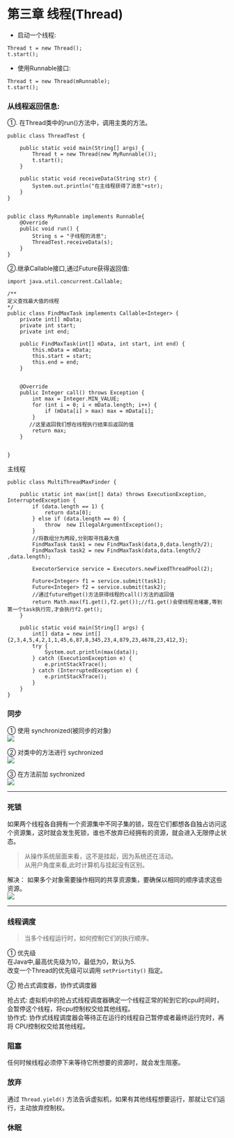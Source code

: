 # 第三章 线程(Thread)  

- 启动一个线程:
```
Thread t = new Thread();
t.start();
```  

- 使用Runnable接口:  
```
Thread t = new Thread(mRunnable);
t.start();
```
###  从线程返回信息:  
 ①. 在Thread类中的run()方法中，调用主类的方法。  
```
public class ThreadTest {

    public static void main(String[] args) {
        Thread t = new Thread(new MyRunnable());
        t.start();
    }

    public static void receiveData(String str) {
        System.out.println("在主线程获得了消息"+str);
    }
}


public class MyRunnable implements Runnable{
    @Override
    public void run() {
        String s = "子线程的消息";
        ThreadTest.receiveData(s);
    }
}
``` 
 
 ②.继承Callable接口,通过Future获得返回值:
 
 ```
 import java.util.concurrent.Callable;
 
 /**
 定义查找最大值的线程
 */
 public class FindMaxTask implements Callable<Integer> {
     private int[] mData;
     private int start;
     private int end;
 
     public FindMaxTask(int[] mData, int start, int end) {
         this.mData = mData;
         this.start = start;
         this.end = end;
     }
 
 
     @Override
     public Integer call() throws Exception {
         int max = Integer.MIN_VALUE;
         for (int i = 0; i < mData.length; i++) {
             if (mData[i] > max) max = mData[i];
         }
        //这里返回我们想在线程执行结束后返回的值
         return max;
     }
 
 
 }
 ``` 
 
 主线程
 ```
 public class MultiThreadMaxFinder {
 
     public static int max(int[] data) throws ExecutionException, InterruptedException {
         if (data.length == 1) {
             return data[0];
         } else if (data.length == 0) {
             throw  new IllegalArgumentException();
         }
         //将数组分为两段,分别取寻找最大值
         FindMaxTask task1 = new FindMaxTask(data,0,data.length/2);
         FindMaxTask task2 = new FindMaxTask(data,data.length/2 ,data.length);
 
         ExecutorService service = Executors.newFixedThreadPool(2);
 
         Future<Integer> f1 = service.submit(task1);
         Future<Integer> f2 = service.submit(task2);
         //通过future的get()方法获得线程的call()方法的返回值
         return Math.max(f1.get(),f2.get());//f1.get()会使线程池堵塞,等到第一个task执行完,才会执行f2.get();
     }
 
     public static void main(String[] args) {
         int[] data = new int[]{2,3,4,5,4,2,1,1,45,6,87,8,345,23,4,879,23,4678,23,412,3};
         try {
             System.out.println(max(data));
         } catch (ExecutionException e) {
             e.printStackTrace();
         } catch (InterruptedException e) {
             e.printStackTrace();
         }
     }
 }
 ```
 
 
 ### 同步  
 
 ① 使用 synchronized(被同步的对象)  
![](https://ws1.sinaimg.cn/large/9c347cably1g4jlrkvsumj20k005g407.jpg) 
 
 ② 对类中的方法进行 sychronized  
 ![](https://ws1.sinaimg.cn/large/9c347cably1g4jlrzulwij20gf05r404.jpg)
 
 ③ 在方法前加 sychronized  
 ![](https://ws1.sinaimg.cn/large/9c347cably1g4jls9tk97j20jk04e408.jpg)  
 
 --- 
 
 ### 死锁  
 
 如果两个线程各自拥有一个资源集中不同子集的锁，现在它们都想各自独占访问这个资源集，这时就会发生死锁，谁也不放弃已经拥有的资源，就会进入无限停止状态。  
 > 从操作系统层面来看，这不是挂起，因为系统还在活动。  
 > 从用户角度来看,此时计算机与挂起没有区别。  
 
 解决： 如果多个对象需要操作相同的共享资源集，要确保以相同的顺序请求这些资源。  
 ![](https://ws1.sinaimg.cn/large/9c347cably1g4jmdhbf3dj20mf03zgnq.jpg)  
 
 --- 
### 线程调度  
> 当多个线程运行时，如何控制它们的执行顺序。    


① 优先级  
在Java中,最高优先级为10，最低为0，默认为5.  
改变一个Thread的优先级可以调用 `setPriortity()` 指定。  

② 抢占式调度器，协作式调度器  


抢占式: 虚拟机中的抢占式线程调度器确定一个线程正常的轮到它的cpu时间时，会暂停这个线程，将cpu控制权交给其他线程。  
协作式: 协作式线程调度器会等待正在运行的线程自己暂停或者最终运行完时，再将 CPU控制权交给其他线程。  



###  阻塞  
任何时候线程必须停下来等待它所想要的资源时，就会发生阻塞。


### 放弃  
通过 `Thread.yield()` 方法告诉虚拟机，如果有其他线程想要运行，那就让它们运行，主动放弃控制权。  

### 休眠  
